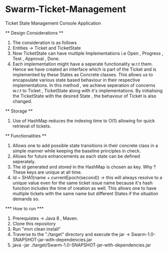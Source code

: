 # Swarm-Ticket-Management
Ticket State Management Console Application


** Design Considerations ** 

1. The consideration is as follows 
2. Entities -> Ticket and TicketState
3. Now TicketState can have multiple Implementations i.e Open , Progress , Test , Approval , Done.
4. Each implementation might have a seperate functionality w.r.t them. 
Hence we have created an interface which is part of the Ticket and is implemented by these States as Concrete classes. 
This allows us to encapsulate various state based behaviour in their respective implementations. 
In this method , we achieve seperation of concerns w.r.t to Ticket , TicketState along with it's implementations. 
By initialising the TicketState with the desired State , the behaviour of Ticket is also changed.

** Storage **

1. Use of HashMap reduces the indexing time to O(1) allowing for quick retrieval of tickets. 


** Functionalities ** 
1. Allows one to add possible state transitions in their concrete class in a simple manner while keeping the baseline principles in check. 
2. Allows for future enhancements as each state can be defined seperately. 
3. The id generated and stored in the HashMap is chosen as key. Why ? These keys are unique at all time. 
4. Id = SHA1(name + currentEpoch(second)) -> this will always resolve to a unique value even for the same ticket issue name because it's hash function includes the 
            time of creation as well. 
          This allows one to have multiple tickets with the same name but different States if the situation demands so. 
          


*** How to run *** 

1. Prerequistes -> Java 8 , Maven. 
1. Clone this repository
2. Run "mvn clean install"
3. Traverse to the "./target" directory and execute the jar -> Swarm-1.0-SNAPSHOT-jar-with-dependencies.jar
4. java -jar ./target/Swarm-1.0-SNAPSHOT-jar-with-dependencies.jar 

